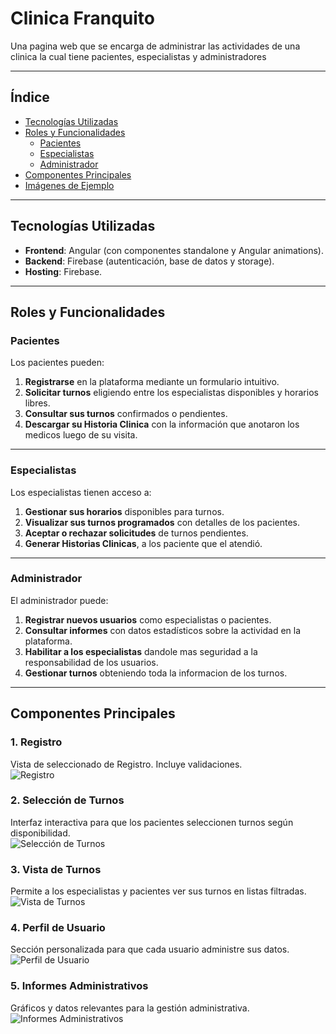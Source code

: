 # **Clinica Franquito**

Una pagina web que se encarga de administrar las actividades de una clinica la cual tiene pacientes, especialistas y administradores

---

## **Índice**

- [Tecnologías Utilizadas](#tecnologías-utilizadas)  
- [Roles y Funcionalidades](#roles-y-funcionalidades)  
  - [Pacientes](#pacientes)  
  - [Especialistas](#especialistas)  
  - [Administrador](#administrador)  
- [Componentes Principales](#componentes-principales)  
- [Imágenes de Ejemplo](#imágenes-de-ejemplo)  

---

## **Tecnologías Utilizadas**

- **Frontend**: Angular (con componentes standalone y Angular animations).  
- **Backend**: Firebase (autenticación, base de datos y storage).  
- **Hosting**: Firebase.  

---

## **Roles y Funcionalidades**

### **Pacientes**
Los pacientes pueden:  
1. **Registrarse** en la plataforma mediante un formulario intuitivo.  
2. **Solicitar turnos** eligiendo entre los especialistas disponibles y horarios libres.  
3. **Consultar sus turnos** confirmados o pendientes.  
4. **Descargar su Historia Clinica** con la información que anotaron los medicos luego de su visita.

---

### **Especialistas**
Los especialistas tienen acceso a:  
1. **Gestionar sus horarios** disponibles para turnos.  
2. **Visualizar sus turnos programados** con detalles de los pacientes.  
3. **Aceptar o rechazar solicitudes** de turnos pendientes.  
4. **Generar Historias Clinicas**, a los paciente que el atendió.

---

### **Administrador**
El administrador puede:  
1. **Registrar nuevos usuarios** como especialistas o pacientes.  
2. **Consultar informes** con datos estadísticos sobre la actividad en la plataforma.  
3. **Habilitar a los especialistas** dandole mas seguridad a la responsabilidad de los usuarios.  
4. **Gestionar turnos** obteniendo toda la informacion de los turnos.  

---

## **Componentes Principales**

### **1. Registro**
Vista de seleccionado de Registro. Incluye validaciones.  
![Registro](../images/registro.JPG) <!-- Añadir imagen de ejemplo -->

### **2. Selección de Turnos**  
Interfaz interactiva para que los pacientes seleccionen turnos según disponibilidad.  
![Selección de Turnos](../images/seleccionturnos.JPG) <!-- Añadir imagen de ejemplo -->

### **3. Vista de Turnos**  
Permite a los especialistas y pacientes ver sus turnos en listas filtradas.  
![Vista de Turnos](../images/turnos.JPG) <!-- Añadir imagen de ejemplo -->

### **4. Perfil de Usuario**  
Sección personalizada para que cada usuario administre sus datos.  
![Perfil de Usuario](../../images/perfil.JPG) <!-- Añadir imagen de ejemplo -->

### **5. Informes Administrativos**  
Gráficos y datos relevantes para la gestión administrativa.  
![Informes Administrativos](../../images/informes.JPG) <!-- Añadir imagen de ejemplo -->

